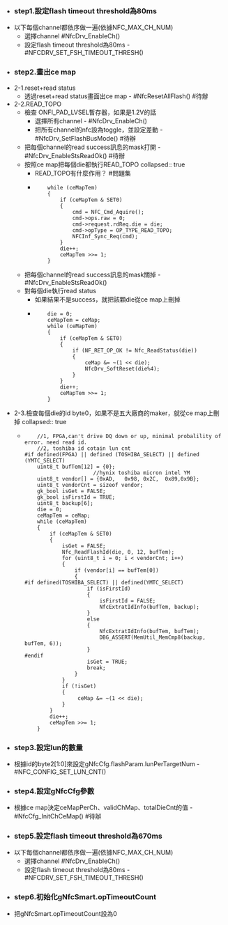 - ### step1.設定flash timeout threshold為80ms
- 以下每個channel都依序做一遍(依據NFC_MAX_CH_NUM)
	- 選擇channel #NfcDrv_EnableCh()
	- 設定flash timeout threshold為80ms - #NFCDRV_SET_FSH_TIMEOUT_THRESH()
- ### step2.畫出ce map
- 2-1.reset+read status
	- 透過reset+read status畫面出ce map - #NfcResetAllFlash() #待辦
- 2-2.READ_TOPO
	- 檢查 ONFI_PAD_LVSEL暫存器，如果是1.2V的話
		- 選擇所有channel - #NfcDrv_EnableCh()
		- 把所有channel的nfc設為toggle，並設定差動 - #NfcDrv_SetFlashBusMode() #待辦
	- 把每個channel的read success訊息的mask打開 - #NfcDrv_EnableStsReadOk() #待辦
	- 按照ce map把每個die都執行READ_TOPO
	  collapsed:: true
		- READ_TOPO有什麼作用？ #問題集
		- ```
		      while (ceMapTem)
		      {
		          if (ceMapTem & SET0)
		          {
		              cmd = NFC_Cmd_Aquire();
		              cmd->ops.raw = 0;
		              cmd->request.rdReq.die = die;
		              cmd->opType = OP_TYPE_READ_TOPO;
		              NFCInf_Sync_Req(cmd);
		          }
		          die++;
		          ceMapTem >>= 1;
		      }
		  ```
	- 把每個channel的read success訊息的mask關掉 - #NfcDrv_EnableStsReadOk()
	- 對每個die執行read status
		- 如果結果不是success，就把該顆die從ce map上刪掉
		- ```
		      die = 0;
		      ceMapTem = ceMap;
		      while (ceMapTem)
		      {
		          if (ceMapTem & SET0)
		          {
		              if (NF_RET_OP_OK != Nfc_ReadStatus(die))
		              {
		                  ceMap &= ~(1 << die);
		                  NfcDrv_SoftReset(die%4);
		              }
		          }
		          die++;
		          ceMapTem >>= 1;
		      }
		  ```
- 2-3.檢查每個die的id byte0，如果不是五大廠商的maker，就從ce map上刪掉
  collapsed:: true
	- ```
	      //1, FPGA,can't drive DQ down or up, minimal probalility of error. need read id.
	      //2, toshiba id cotain lun cnt
	  #if defined(FPGA) || defined (TOSHIBA_SELECT) || defined (YMTC_SELECT)
	      uint8_t bufTem[12] = {0};
	                        //hynix toshiba micron intel YM
	      uint8_t vendor[] = {0xAD,   0x98, 0x2C,  0x89,0x9B};
	      uint8_t vendorCnt = sizeof vendor;
	      gk_bool isGet = FALSE;
	      gk_bool isFirstId = TRUE;
	      uint8_t backup[6];
	      die = 0;
	      ceMapTem = ceMap;
	      while (ceMapTem)
	      {
	          if (ceMapTem & SET0)
	          {
	              isGet = FALSE;
	              Nfc_ReadFlashId(die, 0, 12, bufTem);
	              for (uint8_t i = 0; i < vendorCnt; i++)
	              {
	                  if (vendor[i] == bufTem[0])
	                  {
	  #if defined(TOSHIBA_SELECT) || defined(YMTC_SELECT)
	                      if (isFirstId)
	                      {
	                          isFirstId = FALSE;
	                          NfcExtratIdInfo(bufTem, backup);
	                      }
	                      else
	                      {
	                          NfcExtratIdInfo(bufTem, bufTem);
	                          DBG_ASSERT(MemUtil_MemCmp8(backup, bufTem, 6));
	                      }
	  #endif
	                      isGet = TRUE;
	                      break;
	                  }
	              }
	              if (!isGet)
	              {
	                   ceMap &= ~(1 << die);
	              }
	          }
	          die++;
	          ceMapTem >>= 1;
	      }
	  ```
- ### step3.設定lun的數量
- 根據id的byte2[1:0]來設定gNfcCfg.flashParam.lunPerTargetNum - #NFC_CONFIG_SET_LUN_CNT()
- ### step4.設定gNfcCfg參數
- 根據ce map決定ceMapPerCh、validChMap、totalDieCnt的值 - #NfcCfg_InitChCeMap() #待辦
- ### step5.設定flash timeout threshold為670ms
- 以下每個channel都依序做一遍(依據NFC_MAX_CH_NUM)
	- 選擇channel #NfcDrv_EnableCh()
	- 設定flash timeout threshold為80ms - #NFCDRV_SET_FSH_TIMEOUT_THRESH()
- ### step6.初始化gNfcSmart.opTimeoutCount
- 把gNfcSmart.opTimeoutCount設為0